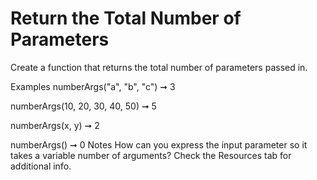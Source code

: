 # Return the Total Number of Parameters

Create a function that returns the total number of parameters passed in.

Examples
numberArgs("a", "b", "c") ➞ 3

numberArgs(10, 20, 30, 40, 50) ➞ 5

numberArgs(x, y) ➞ 2

numberArgs() ➞ 0
Notes
How can you express the input parameter so it takes a variable number of arguments?
Check the Resources tab for additional info.
